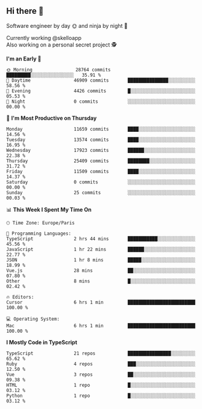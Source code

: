 ## Hi there 👋

Software engineer by day 🌞 and ninja by night 🌝

Currently working @skelloapp <br>
Also working on a personal secret project 🕵️

<!--START_SECTION:waka-->
**I'm an Early 🐤** 

```text
🌞 Morning                28764 commits       █████████░░░░░░░░░░░░░░░░   35.91 % 
🌆 Daytime                46909 commits       ███████████████░░░░░░░░░░   58.56 % 
🌃 Evening                4426 commits        █░░░░░░░░░░░░░░░░░░░░░░░░   05.53 % 
🌙 Night                  0 commits           ░░░░░░░░░░░░░░░░░░░░░░░░░   00.00 % 
```
📅 **I'm Most Productive on Thursday** 

```text
Monday                   11659 commits       ████░░░░░░░░░░░░░░░░░░░░░   14.56 % 
Tuesday                  13574 commits       ████░░░░░░░░░░░░░░░░░░░░░   16.95 % 
Wednesday                17923 commits       ██████░░░░░░░░░░░░░░░░░░░   22.38 % 
Thursday                 25409 commits       ████████░░░░░░░░░░░░░░░░░   31.72 % 
Friday                   11509 commits       ████░░░░░░░░░░░░░░░░░░░░░   14.37 % 
Saturday                 0 commits           ░░░░░░░░░░░░░░░░░░░░░░░░░   00.00 % 
Sunday                   25 commits          ░░░░░░░░░░░░░░░░░░░░░░░░░   00.03 % 
```


📊 **This Week I Spent My Time On** 

```text
🕑︎ Time Zone: Europe/Paris

💬 Programming Languages: 
TypeScript               2 hrs 44 mins       ███████████░░░░░░░░░░░░░░   45.56 % 
JavaScript               1 hr 22 mins        ██████░░░░░░░░░░░░░░░░░░░   22.77 % 
JSON                     1 hr 8 mins         █████░░░░░░░░░░░░░░░░░░░░   18.99 % 
Vue.js                   28 mins             ██░░░░░░░░░░░░░░░░░░░░░░░   07.80 % 
Other                    8 mins              █░░░░░░░░░░░░░░░░░░░░░░░░   02.42 % 

🔥 Editors: 
Cursor                   6 hrs 1 min         █████████████████████████   100.00 % 

💻 Operating System: 
Mac                      6 hrs 1 min         █████████████████████████   100.00 % 
```

**I Mostly Code in TypeScript** 

```text
TypeScript               21 repos            ████████████████░░░░░░░░░   65.62 % 
Ruby                     4 repos             ███░░░░░░░░░░░░░░░░░░░░░░   12.50 % 
Vue                      3 repos             ██░░░░░░░░░░░░░░░░░░░░░░░   09.38 % 
HTML                     1 repo              █░░░░░░░░░░░░░░░░░░░░░░░░   03.12 % 
Python                   1 repo              █░░░░░░░░░░░░░░░░░░░░░░░░   03.12 % 
```




<!--END_SECTION:waka-->

<!--
**antoinelncl/antoinelncl** is a ✨ _special_ ✨ repository because its `README.md` (this file) appears on your GitHub profile.

Here are some ideas to get you started:

- 🔭 I’m currently working on ...
- 🌱 I’m currently learning ...
- 👯 I’m looking to collaborate on ...
- 🤔 I’m looking for help with ...
- 💬 Ask me about ...
- 📫 How to reach me: ...
- 😄 Pronouns: ...
- ⚡ Fun fact: ...
-->
